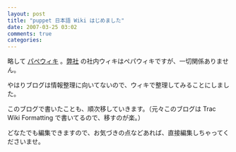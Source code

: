 ```yaml
---
layout: post
title: "puppet 日本語 Wiki はじめました"
date: 2007-03-25 03:02
comments: true
categories: 
---
```

<p>
略して <a class="ext-link" href="http://trac.mizzy.org/puppet"><span class="icon"></span>パペウィキ</a> 。<a class="ext-link" href="http://www.paperboy.co.jp/"><span class="icon"></span>弊社</a> の社内ウィキはペパウィキですが、一切関係ありません。
</p>
<p>
やはりブログは情報整理に向いてないので、ウィキで整理してみることにしました。
</p>
<p>
このブログで書いたことも、順次移していきます。（元々このブログは Trac Wiki Formatting で書いてるので、移すのが楽。）
</p>
<p>
どなたでも編集できますので、お気づきの点などあれば、直接編集しちゃってくださいませ。
</p>